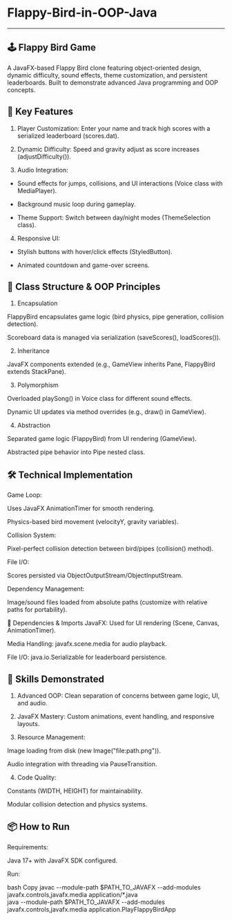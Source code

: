 # Flappy-Bird-in-OOP-Java
-------------------------------------------------------------------------------------------------------------------------
## 🕹️ Flappy Bird Game
A JavaFX-based Flappy Bird clone featuring object-oriented design, dynamic difficulty, sound effects, theme customization, and persistent leaderboards. Built to demonstrate advanced Java programming and OOP concepts.

## 🚀 Key Features
1. Player Customization: Enter your name and track high scores with a serialized leaderboard (scores.dat).

2. Dynamic Difficulty: Speed and gravity adjust as score increases (adjustDifficulty()).

3. Audio Integration:

 - Sound effects for jumps, collisions, and UI interactions (Voice class with MediaPlayer).

 - Background music loop during gameplay.

 - Theme Support: Switch between day/night modes (ThemeSelection class).

4. Responsive UI:

 - Stylish buttons with hover/click effects (StyledButton).

 - Animated countdown and game-over screens.

## 🧩 Class Structure & OOP Principles
1. Encapsulation

FlappyBird encapsulates game logic (bird physics, pipe generation, collision detection).

Scoreboard data is managed via serialization (saveScores(), loadScores()).

2. Inheritance

JavaFX components extended (e.g., GameView inherits Pane, FlappyBird extends StackPane).

3. Polymorphism

Overloaded playSong() in Voice class for different sound effects.

Dynamic UI updates via method overrides (e.g., draw() in GameView).

4. Abstraction

Separated game logic (FlappyBird) from UI rendering (GameView).

Abstracted pipe behavior into Pipe nested class.

## 🛠️ Technical Implementation
Game Loop:

Uses JavaFX AnimationTimer for smooth rendering.

Physics-based bird movement (velocityY, gravity variables).

Collision System:

Pixel-perfect collision detection between bird/pipes (collision() method).

File I/O:

Scores persisted via ObjectOutputStream/ObjectInputStream.

Dependency Management:

Image/sound files loaded from absolute paths (customize with relative paths for portability).

🔌 Dependencies & Imports
JavaFX: Used for UI rendering (Scene, Canvas, AnimationTimer).

Media Handling: javafx.scene.media for audio playback.

File I/O: java.io.Serializable for leaderboard persistence.

## 🎯 Skills Demonstrated
1. Advanced OOP: Clean separation of concerns between game logic, UI, and audio.

2. JavaFX Mastery: Custom animations, event handling, and responsive layouts.

3. Resource Management:

Image loading from disk (new Image("file:path.png")).

Audio integration with threading via PauseTransition.

4. Code Quality:

Constants (WIDTH, HEIGHT) for maintainability.

Modular collision detection and physics systems.

## 📦 How to Run
Requirements:

Java 17+ with JavaFX SDK configured.

Run:

bash
Copy
javac --module-path $PATH_TO_JAVAFX --add-modules javafx.controls,javafx.media application/*.java  
java --module-path $PATH_TO_JAVAFX --add-modules javafx.controls,javafx.media application.PlayFlappyBirdApp  
